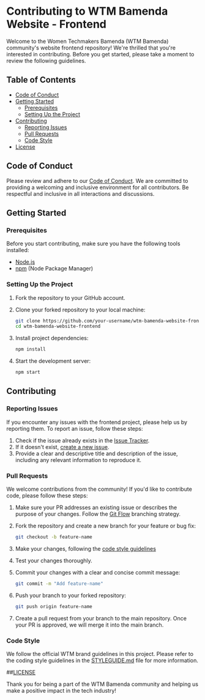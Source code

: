 # Contributing to WTM Bamenda Website - Frontend

Welcome to the Women Techmakers Bamenda (WTM Bamenda) community's website frontend repository! We're thrilled that you're interested in contributing. Before you get started, please take a moment to review the following guidelines.

## Table of Contents
- [Code of Conduct](#code-of-conduct)
- [Getting Started](#getting-started)
  - [Prerequisites](#prerequisites)
  - [Setting Up the Project](#setting-up-the-project)
- [Contributing](#contributing)
  - [Reporting Issues](#reporting-issues)
  - [Pull Requests](#pull-requests)
  - [Code Style](#code-style)
- [License](#license)

## Code of Conduct

Please review and adhere to our [Code of Conduct](CODE_OF_CONDUCT.md). We are committed to providing a welcoming and inclusive environment for all contributors. Be respectful and inclusive in all interactions and discussions.

## Getting Started

### Prerequisites

Before you start contributing, make sure you have the following tools installed:

- [Node.js](https://nodejs.org/)
- [npm](https://www.npmjs.com/) (Node Package Manager)

### Setting Up the Project

1. Fork the repository to your GitHub account.
2. Clone your forked repository to your local machine:

   ```bash
   git clone https://github.com/your-username/wtm-bamenda-website-frontend.git
   cd wtm-bamenda-website-frontend

2. Install project dependencies:

   ```bash
   npm install

3. Start the development server:

   ```bash
   npm start

## Contributing

### Reporting Issues

If you encounter any issues with the frontend project, please help us by reporting them. To report an issue, follow these steps:

1. Check if the issue already exists in the [Issue Tracker](https://github.com/WTMBamenda/wtm-bamenda-website-frontend/issues).
2. If it doesn't exist, [create a new issue](https://github.com/WTMBamenda/wtm-bamenda-website-frontend/issues/new/choose).
3. Provide a clear and descriptive title and description of the issue, including any relevant information to reproduce it.

### Pull Requests

We welcome contributions from the community! If you'd like to contribute code, please follow these steps:

1. Make sure your PR addresses an existing issue or describes the purpose of your changes. Follow the [Git Flow](https://www.atlassian.com/git/tutorials/comparing-workflows/gitflow-workflow) branching strategy.
2. Fork the repository and create a new branch for your feature or bug fix:

   ```bash
   git checkout -b feature-name

3. Make your changes, following the [code style guidelines](STYLEGUIDE.md)
4. Test your changes thoroughly.
5. Commit your changes with a clear and concise commit message:

   ```bash
   git commit -m "Add feature-name"

6. Push your branch to your forked repository:

   ```bash
   git push origin feature-name

7. Create a pull request from your branch to the main repository. Once your PR is approved, we will merge it into the main branch.

### Code Style

We follow the official WTM brand guidelines in this project. Please refer to the coding style guidelines in the [STYLEGUIDE.md](STYLEGUIDE.md) file for more information.

##[LICENSE](https://github.com/WTMBamenda/wtm-bamenda-website-frontend/blob/main/LICENSE)

Thank you for being a part of the WTM Bamenda community and helping us make a positive impact in the tech industry!

   
